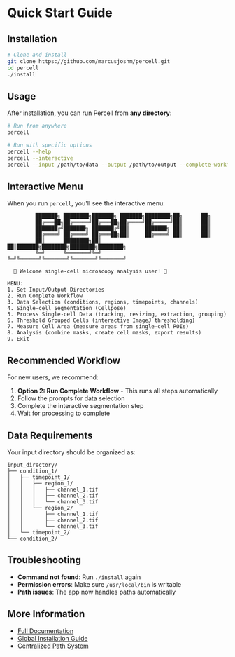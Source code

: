 # Quick Start Guide

## Installation

```bash
# Clone and install
git clone https://github.com/marcusjoshm/percell.git
cd percell
./install
```

## Usage

After installation, you can run Percell from **any directory**:

```bash
# Run from anywhere
percell

# Run with specific options
percell --help
percell --interactive
percell --input /path/to/data --output /path/to/output --complete-workflow
```

## Interactive Menu

When you run `percell`, you'll see the interactive menu:

```
         ███████╗ ████████╗███████╗ ███████╗████████╗██╗      ██╗
         ██╔═══██╗██╔═════╝██╔═══██╗██╔════╝██╔═════╝██║      ██║
         ███████╔╝███████╗ ███████╔╝██║     ███████╗ ██║      ██║
         ██╔════╝ ██╔════╝ ██╔═══██╗██║     ██╔════╝ ██║      ██║
         ██║      ████████╗██║   ██║███████╗████████╗████████╗████████╗
         ╚═╝      ╚═══════╝╚═╝   ╚═╝╚══════╝╚═══════╝╚═══════╝╚═══════╝

  🔬 Welcome single-cell microscopy analysis user! 🔬

MENU:
1. Set Input/Output Directories
2. Run Complete Workflow
3. Data Selection (conditions, regions, timepoints, channels)
4. Single-cell Segmentation (Cellpose)
5. Process Single-cell Data (tracking, resizing, extraction, grouping)
6. Threshold Grouped Cells (interactive ImageJ thresholding)
7. Measure Cell Area (measure areas from single-cell ROIs)
8. Analysis (combine masks, create cell masks, export results)
9. Exit
```

## Recommended Workflow

For new users, we recommend:

1. **Option 2: Run Complete Workflow** - This runs all steps automatically
2. Follow the prompts for data selection
3. Complete the interactive segmentation step
4. Wait for processing to complete

## Data Requirements

Your input directory should be organized as:

```
input_directory/
├── condition_1/
│   ├── timepoint_1/
│   │   ├── region_1/
│   │   │   ├── channel_1.tif
│   │   │   ├── channel_2.tif
│   │   │   └── channel_3.tif
│   │   └── region_2/
│   │       ├── channel_1.tif
│   │       ├── channel_2.tif
│   │       └── channel_3.tif
│   └── timepoint_2/
└── condition_2/
```

## Troubleshooting

- **Command not found**: Run `./install` again
- **Permission errors**: Make sure `/usr/local/bin` is writable
- **Path issues**: The app now handles paths automatically

## More Information

- [Full Documentation](DOCUMENTATION.md)
- [Global Installation Guide](GLOBAL_INSTALLATION.md)
- [Centralized Path System](CENTRALIZED_PATHS.md)
